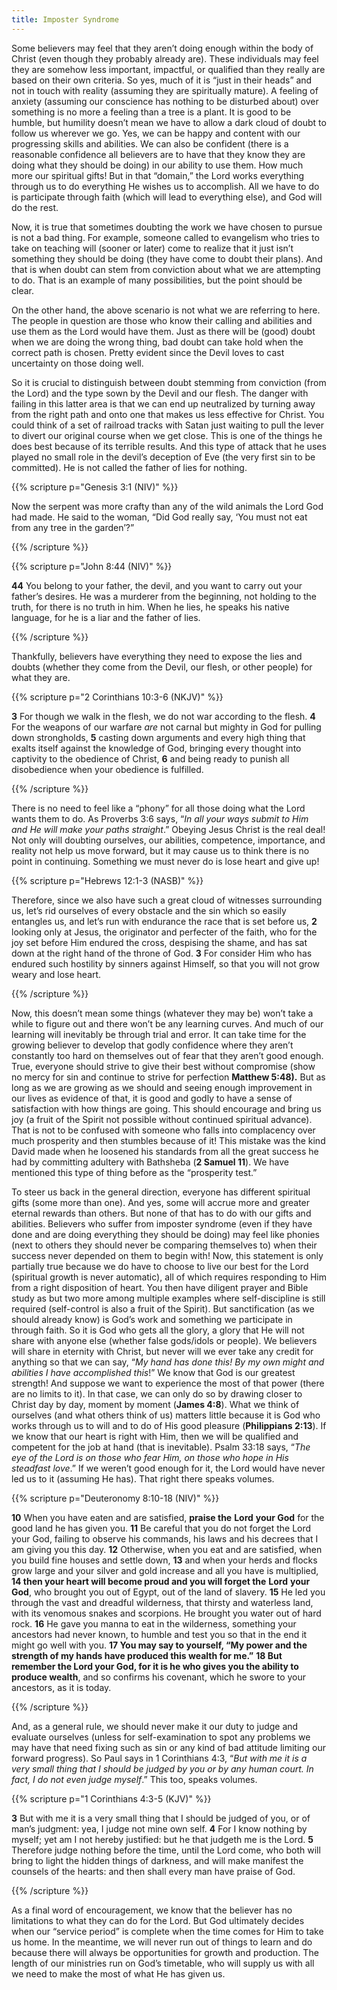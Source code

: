 ```yaml
---
title: Imposter Syndrome 
---
```


Some believers may feel that they aren’t doing enough within the body of Christ (even though they probably already are). These individuals may feel they are somehow less important, impactful, or qualified than they really are based on their own criteria. So yes, much of it is “just in their heads” and not in touch with reality (assuming they are spiritually mature). A feeling of anxiety (assuming our conscience has nothing to be disturbed about) over something is no more a feeling than a tree is a plant. It is good to be humble, but humility doesn’t mean we have to allow a dark cloud of doubt to follow us wherever we go. Yes, we can be happy and content with our progressing skills and abilities. We can also be confident (there is a reasonable confidence all believers are to have that they know they are doing what they should be doing) in our ability to use them. How much more our spiritual gifts! But in that “domain,” the Lord works everything through us to do everything He wishes us to accomplish. All we have to do is participate through faith (which will lead to everything else), and God will do the rest. 

Now, it is true that sometimes doubting the work we have chosen to pursue is not a bad thing. For example, someone called to evangelism who tries to take on teaching will (sooner or later) come to realize that it just isn’t something they should be doing (they have come to doubt their plans). And that is when doubt can stem from conviction about what we are attempting to do. That is an example of many possibilities, but the point should be clear. 

On the other hand, the above scenario is not what we are referring to here. The people in question are those who know their calling and abilities and use them as the Lord would have them. Just as there will be (good) doubt when we are doing the wrong thing, bad doubt can take hold when the correct path is chosen. Pretty evident since the Devil loves to cast uncertainty on those doing well. 

So it is crucial to distinguish between doubt stemming from conviction (from the Lord) and the type sown by the Devil and our flesh. The danger with failing in this latter area is that we can end up neutralized by turning away from the right path and onto one that makes us less effective for Christ. You could think of a set of railroad tracks with Satan just waiting to pull the lever to divert our original course when we get close. This is one of the things he does best because of its terrible results. And this type of attack that he uses played no small role in the devil’s deception of Eve (the very first sin to be committed). He is not called the father of lies for nothing. 

{{% scripture p="Genesis 3:1 (NIV)" %}}  

Now the serpent was more crafty than any of the wild animals the Lord God had made. He said to the woman, “Did God really say, ‘You must not eat from any tree in the garden’?”                                                                      

{{% /scripture %}}  

{{% scripture p="John 8:44 (NIV)" %}}  

**44** You belong to your father, the devil, and you want to carry out your father’s desires. He was a murderer from the beginning, not holding to the truth, for there is no truth in him. When he lies, he speaks his native language, for he is a liar and the father of lies.                                                                         

{{% /scripture %}}  

Thankfully, believers have everything they need to expose the lies and doubts (whether they come from the Devil, our flesh, or other people) for what they are. 

{{% scripture p="2 Corinthians 10:3-6 (NKJV)" %}}  

**3** For though we walk in the flesh, we do not war according to the flesh. **4** For the weapons of our warfare *are* not carnal but mighty in God for pulling down strongholds, **5** casting down arguments and every high thing that exalts itself against the knowledge of God, bringing every thought into captivity to the obedience of Christ, **6** and being ready to punish all disobedience when your obedience is fulfilled. 

{{% /scripture %}}  

There is no need to feel like a “phony” for all those doing what the Lord wants them to do. As Proverbs 3:6 says, “*In all your ways submit to Him and He will make your paths straight*.” Obeying Jesus Christ is the real deal! Not only will doubting ourselves, our abilities, competence, importance, and reality not help us move forward, but it may cause us to think there is no point in continuing. Something we must never do is lose heart and give up!

{{% scripture p="Hebrews 12:1-3 (NASB)" %}}  

Therefore, since we also have such a great cloud of witnesses surrounding us, let’s rid ourselves of every obstacle and the sin which so easily entangles us, and let’s run with endurance the race that is set before us, **2** looking only at Jesus, the originator and perfecter of the faith, who for the joy set before Him endured the cross, despising the shame, and has sat down at the right hand of the throne of God. **3** For consider Him who has endured such hostility by sinners against Himself, so that you will not grow weary and lose heart.                                    

{{% /scripture %}}  

Now, this doesn’t mean some things (whatever they may be) won’t take a while to figure out and there won’t be any learning curves. And much of our learning will inevitably be through trial and error. It can take time for the growing believer to develop that godly confidence where they aren’t constantly too hard on themselves out of fear that they aren’t good enough. True, everyone should strive to give their best without compromise (show no mercy for sin and continue to strive for perfection **Matthew 5:48).** But as long as we are growing as we should and seeing enough improvement in our lives as evidence of that, it is good and godly to have a sense of satisfaction with how things are going. This should encourage and bring us joy (a fruit of the Spirit not possible without continued spiritual advance). That is not to be confused with someone who falls into complacency over much prosperity and then stumbles because of it! This mistake was the kind David made when he loosened his standards from all the great success he had by committing adultery with Bathsheba (**2 Samuel 11**). We have mentioned this type of thing before as the “prosperity test.” 

To steer us back in the general direction, everyone has different spiritual gifts (some more than one). And yes, some will accrue more and greater eternal rewards than others. But none of that has to do with our gifts and abilities. Believers who suffer from imposter syndrome (even if they have done and are doing everything they should be doing) may feel like phonies (next to others they should never be comparing themselves to) when their success never depended on them to begin with! Now, this statement is only partially true because we do have to choose to live our best for the Lord (spiritual growth is never automatic), all of which requires responding to Him from a right disposition of heart. You then have diligent prayer and Bible study as but two more among multiple examples where self-discipline is still required (self-control is also a fruit of the Spirit). But sanctification (as we should already know) is God’s work and something we participate in through faith. So it is God who gets all the glory, a glory that He will not share with anyone else (whether false gods/idols or people). We believers will share in eternity with Christ, but never will we ever take any credit for anything so that we can say, “*My hand has done this! By my own might and abilities I have accomplished this*!” We know that God is our greatest strength! And suppose we want to experience the most of that power (there are no limits to it). In that case, we can only do so by drawing closer to Christ day by day, moment by moment (**James 4:8**). What we think of ourselves (and what others think of us) matters little because it is God who works through us to will and to do of His good pleasure (**Philippians 2:13**). If we know that our heart is right with Him, then we will be qualified and competent for the job at hand (that is inevitable). Psalm 33:18 says, “*The eye of the Lord is on those who fear Him, on those who hope in His steadfast love*.” If we weren’t good enough for it, the Lord would have never led us to it (assuming He has). That right there speaks volumes. 

{{% scripture p="Deuteronomy 8:10-18 (NIV)" %}} 

 **10** When you have eaten and are satisfied, **praise the** **Lord** **your God** for the good land he has given you. **11** Be careful that you do not forget the Lord your God, failing to observe his commands, his laws and his decrees that I am giving you this day. **12** Otherwise, when you eat and are satisfied, when you build fine houses and settle down, **13** and when your herds and flocks grow large and your silver and gold increase and all you have is multiplied, **14 then your heart will become proud and you will forget the** **Lord** **your God**, who brought you out of Egypt, out of the land of slavery. **15** He led you through the vast and dreadful wilderness, that thirsty and waterless land, with its venomous snakes and scorpions. He brought you water out of hard rock. **16** He gave you manna to eat in the wilderness, something your ancestors had never known, to humble and test you so that in the end it might go well with you. **17 You may say to yourself, “My power and the strength of my hands have produced this wealth for me.”** **18 But remember the Lord your God, for it is he who gives you the ability to produce wealth**, and so confirms his covenant, which he swore to your ancestors, as it is today.                              

{{% /scripture %}}  

And, as a general rule, we should never make it our duty to judge and evaluate ourselves (unless for self-examination to spot any problems we may have that need fixing such as sin or any kind of bad attitude limiting our forward progress). So Paul says in 1 Corinthians 4:3, “*But with me it is a very small thing that I should be judged by you or by any human court. In fact, I do not even judge myself*.” This too, speaks volumes. 

{{% scripture p="1 Corinthians 4:3-5 (KJV)" %}} 

**3** But with me it is a very small thing that I should be judged of you, or of man’s judgment: yea, I judge not mine own self. **4** For I know nothing by myself; yet am I not hereby justified: but he that judgeth me is the Lord. **5** Therefore judge nothing before the time, until the Lord come, who both will bring to light the hidden things of darkness, and will make manifest the counsels of the hearts: and then shall every man have praise of God.                                                                

{{% /scripture %}}  

As a final word of encouragement, we know that the believer has no limitations to what they can do for the Lord. But God ultimately decides when our “service period” is complete when the time comes for Him to take us home. In the meantime, we will never run out of things to learn and do because there will always be opportunities for growth and production. The length of our ministries run on God’s timetable, who will supply us with all we need to make the most of what He has given us. 
